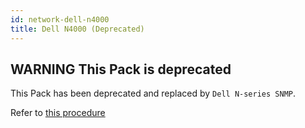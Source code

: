 ```yaml
---
id: network-dell-n4000
title: Dell N4000 (Deprecated)
---
```


## **WARNING** This Pack is deprecated

This Pack has been deprecated and replaced by `Dell N-series SNMP`. 

Refer to [this procedure](network-dell-nseries-snmp.md)
